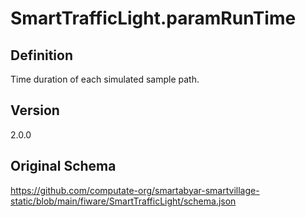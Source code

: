 # SmartTrafficLight.paramRunTime

## Definition
Time duration of each simulated sample path. 

## Version
2.0.0

## Original Schema
https://github.com/computate-org/smartabyar-smartvillage-static/blob/main/fiware/SmartTrafficLight/schema.json
